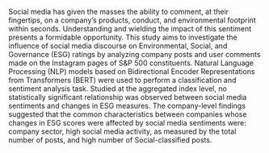 Social media has given the masses the ability to comment, at their fingertips, on a company’s products, conduct, and environmental footprint within seconds. Understanding and wielding the impact of this sentiment presents a formidable opportunity. This study aims to investigate the influence of social media discourse on Environmental, Social, and Governance (ESG) ratings by analyzing company posts and user comments made on the Instagram pages of S&P 500 constituents. Natural Language Processing (NLP) models based on Bidirectional Encoder Representations from Transformers (BERT) were used to perform a classification and sentiment analysis task. Studied at the aggregated index level, no statistically significant relationship was observed between social media sentiments and changes in ESG measures. The company-level findings suggested that the common characteristics between companies whose changes in ESG scores were affected by social media sentiments were: company sector, high social media activity, as measured by the total number of posts, and high number of Social-classified posts.
